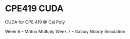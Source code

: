 # CPE419 CUDA
CUDA for CPE 419 @ Cal Poly

Week 6 - Matrix Multiply
Week 7 - Galaxy Nbody Simulation

